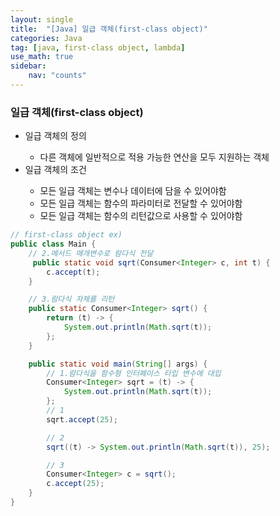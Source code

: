 ```yaml
---
layout: single
title:  "[Java] 일급 객체(first-class object)"
categories: Java
tag: [java, first-class object, lambda]
use_math: true
sidebar:
    nav: "counts"
---
```



### 일급 객체(first-class object)
<ul>
    <li>일급 객체의 정의</li>
    <ul>
        <li>다른 객체에 일반적으로 적용 가능한 연산을 모두 지원하는 객체</li>
    </ul>
    <li>일급 객체의 조건</li>
    <ul>
        <li>모든 일급 객체는 변수나 데이터에 담을 수 있어야함</li>
        <li>모든 일급 객체는 함수의 파라미터로 전달할 수 있어야함</li>
        <li>모든 일급 객체는 함수의 리턴값으로 사용할 수 있어야함</li>
    </ul>
</ul>

```java
// first-class object ex)
public class Main {
    // 2.메서드 매개변수로 람다식 전달
     public static void sqrt(Consumer<Integer> c, int t) {
        c.accept(t);
    }

    // 3.람다식 자체를 리턴
    public static Consumer<Integer> sqrt() {
        return (t) -> {
            System.out.println(Math.sqrt(t));
        };
    }

    public static void main(String[] args) {
        // 1.람다식을 함수형 인터페이스 타입 변수에 대입
        Consumer<Integer> sqrt = (t) -> {
            System.out.println(Math.sqrt(t));
        };
        // 1
        sqrt.accept(25); 

        // 2
        sqrt((t) -> System.out.println(Math.sqrt(t)), 25);

        // 3
        Consumer<Integer> c = sqrt();
        c.accept(25);
    }
}
```